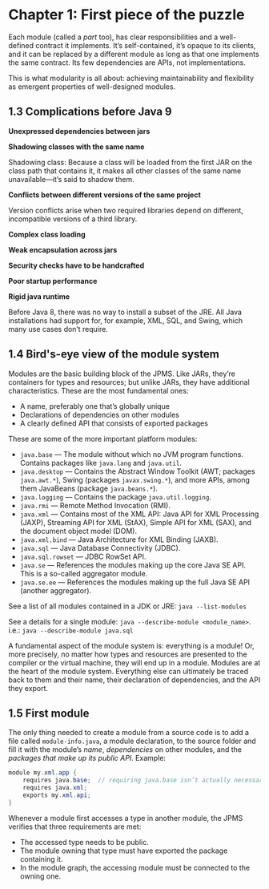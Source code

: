 # Chapter 1: First piece of the puzzle

Each module (called a *part* too), has clear responsibilities and a well-defined contract it implements. It’s self-contained, it’s opaque to its clients, and it can be replaced by a different module as long as that one implements the same contract. Its few dependencies are APIs, not implementations.

This is what modularity is all about: achieving maintainability and flexibility as emergent properties of well-designed modules.

## 1.3	Complications before Java 9

**Unexpressed dependencies between jars**

**Shadowing classes with the same name**

Shadowing class: Because a class will be loaded from the first JAR on the class path that contains it, it makes all other classes of the same name unavailable—it’s said to shadow them.

**Conflicts between different versions of the same project**

Version conflicts arise when two required libraries depend on different, incompatible versions of a third library.

**Complex class loading**

**Weak encapsulation across jars**

**Security checks have to be handcrafted**

**Poor startup performance**

**Rigid java runtime**

Before Java 8, there was no way to install a subset of the JRE. All Java installations had support for, for example, XML, SQL, and Swing, which many use cases don’t require.

## 1.4	Bird's-eye view of the module system

Modules are the basic building block of the JPMS. Like JARs, they’re containers for types and resources; but unlike JARs, they have additional characteristics. These are the most fundamental ones:

  - A name, preferably one that’s globally unique
  - Declarations of dependencies on other modules
  - A clearly defined API that consists of exported packages

These are some of the more important platform modules:

  - `java.base` — The module without which no JVM program functions. Contains packages like `java.lang` and `java.util`.
  - `java.desktop` — Contains the Abstract Window Toolkit (AWT; packages `java.awt.*`), Swing (packages `javax.swing.*`), and more APIs, among them JavaBeans (package `java.beans.*`).
  - `java.logging` — Contains the package `java.util.logging`.
  - `java.rmi` — Remote Method Invocation (RMI).
  - `java.xml` — Contains most of the XML API: Java API for XML Processing (JAXP), Streaming API for XML (StAX), Simple API for XML (SAX), and the document object model (DOM).
  - `java.xml.bind` — Java Architecture for XML Binding (JAXB).
  - `java.sql` — Java Database Connectivity (JDBC).
  - `java.sql.rowset` — JDBC RowSet API.
  - `java.se` — References the modules making up the core Java SE API. This is a so-called aggregator module.
  - `java.se.ee` — References the modules making up the full Java SE API (another aggregator).

See a list of all modules contained in a JDK or JRE: `java --list-modules`

See a details for a single module: `java --describe-module <module_name>`. i.e.: `java --describe-module java.sql`

A fundamental aspect of the module system is: everything is a module! Or, more precisely, no matter how types and resources are presented to the compiler or the virtual machine, they will end up in a module. Modules are at the heart of the module system. Everything else can ultimately be traced back to them and their name, their declaration of dependencies, and the API they export.

## 1.5 First module

The only thing needed to create a module from a source code is to add a file called `module-info.java`, a module declaration, to the source folder and fill it with the module’s *name*, *dependencies* on other modules, and the *packages that make up its public API*. Example:

```java
module my.xml.app {
    requires java.base;  // requiring java.base isn’t actually necessary
    requires java.xml;
    exports my.xml.api;
}
```

Whenever a module first accesses a type in another module, the JPMS verifies that three requirements are met:

- The accessed type needs to be public.
- The module owning that type must have exported the package containing it.
- In the module graph, the accessing module must be connected to the owning one.
